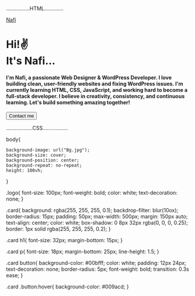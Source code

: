 

................HTML.............



<!DOCTYPE html>
<html lang="en">
<head>
    <meta charset="UTF-8">
    <meta name="viewport" content="width=device-width, initial-scale=1.0">
    <link rel="stylesheet" href="style.css">
    <title>My first portfolio</title>
</head>
<body>
 <a href="#" class="logo">Nafi</a>

 <div class="card">
    <p>
        <h1>Hi!✌ <br> It's Nafi...</h1>
        <h4>I'm Nafi, a passionate Web Designer & WordPress Developer. I love building clean, user-friendly websites and fixing WordPress issues. I'm currently learning HTML, CSS, JavaScript, and working hard to become a full-stack developer. I believe in creativity, consistency, and continuous learning. Let's build something amazing together!</h4>
     </p>
     <button>Contact me</button>
 </div>
    
</body>
</html>

















..................CSS.................


body{

    background-image: url("Bg.jpg");
    background-size: cover;
    background-position: center;
    background-repeat: no-repeat;
    height: 100vh;
}

.logo{
    font-size: 100px;
    font-weight: bold;
    color: white;
    text-decoration: none;
}

.card{
    background: rgba(255, 255, 255, 0.1);
    backdrop-filter: blur(10ox);
    border-radius: 15px;
    padding: 50px;
    max-width: 500px;
    margin: 150px auto;
    text-align: center;
    color: white;
    box-shadow: 0 8px 32px rgba(0, 0, 0, 0.25);
    border: 1px solid rgba(255, 255, 255, 0.2);
}

.card h1{
    font-size: 32px;
    margin-bottom: 15px;
}

.card p{
    font-size: 18px;
    margin-bottom: 25px;
    line-height: 1.5;
}

.card button{
    background-color: #00bfff;
    color: white;
    padding: 12px 24px;
    text-decoration: none;
    border-radius: 5px;
    font-weight: bold;
    transition: 0.3s ease;
}

.card .button:hover{
    background-color: #009acd;
}
